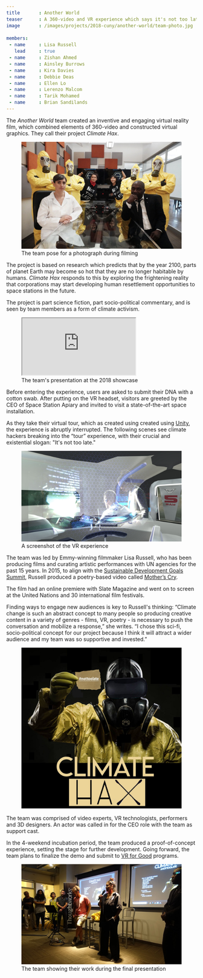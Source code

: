 ```yaml
---
title       : Another World
teaser      : A 360-video and VR experience which says it's not too late
image       : /images/projects/2018-cuny/another-world/team-photo.jpg

members:
 - name     : Lisa Russell
   lead     : true
 - name     : Zishan Ahmed
 - name     : Ainsley Burrows
 - name     : Kira Davies
 - name     : Debbie Deas
 - name     : Ellen Lo
 - name     : Lerenzo Malcom
 - name     : Tarik Mohamed
 - name     : Brian Sandilands
---
```

The _Another World_ team created an inventive and engaging virtual reality film, which combined elements of 360-video and constructed virtual graphics. They call their project _Climate Hax_.

<figure>
	<img src="/images/projects/2018-cuny/another-world/team-photo.jpg" alt="The team pose for a photograph during filming" />
	<figcaption>The team pose for a photograph during filming</figcaption>
</figure>

The project is based on research which predicts that by the year 2100, parts of planet Earth may become so hot that they are no longer habitable by humans. _Climate Hax_ responds to this by exploring the frightening reality that corporations may start developing human resettlement opportunities to space stations in the future.

The project is part science fiction, part socio-political commentary, and is seen by team members as a form of climate activism.

<figure class="video ratio-55 with-caption">
	<iframe src="https://www.youtube.com/embed/UEtBjHNiFI8" allowfullscreen></iframe>
	<figcaption>The team's presentation at the 2018 showcase</figcaption>
</figure>

Before entering the experience, users are asked to submit their DNA with a cotton swab. After putting on the VR headset, visitors are greeted by the CEO of Space Station Apiary and invited to visit a state-of-the-art space installation.

As they take their virtual tour, which as created using created using [Unity](https://unity3d.com/), the experience is abruptly interrupted. The following scenes see climate hackers breaking into the “tour” experience, with their crucial and existential slogan: "It's not too late."

<figure>
	<img src="/images/projects/2018-cuny/another-world/screenshot.jpg" alt="A screenshot of the VR experience" />
	<figcaption>A screenshot of the VR experience</figcaption>
</figure>

The team was led by Emmy-winning filmmaker Lisa Russell, who has been producing films and curating artistic performances with UN agencies for the past 15 years. In 2015, to align with the [Sustainable Development Goals Summit](https://www.unfpa.org/events/united-nations-sustainable-development-summit-2015), Russell produced a poetry-based video called [Mother’s Cry](https://youtu.be/jAdCOkM2L68).

The film had an online premiere with Slate Magazine and went on to screen at the United Nations and 30 international film festivals.

Finding ways to engage new audiences is key to Russell's thinking: “Climate change is such an abstract concept to many people so producing creative content in a variety of genres - films, VR, poetry - is necessary to push the conversation and mobilize a response,” she writes. “I chose this sci-fi, socio-political concept for our project because I think it will attract a wider audience and my team was so supportive and invested.”

<figure>
	<img src="/images/projects/2018-cuny/another-world/climate-hax.jpg" alt="Climate Hax" />
</figure>

The team was comprised of video experts, VR technologists, performers and 3D designers. An actor was called in for the CEO role with the team as support cast.

In the 4-weekend incubation period, the team produced a proof-of-concept experience, setting the stage for further development. Going forward, the team plans to finalize the demo and submit to [VR for Good](https://www.oculus.com/vr-for-good/) programs.

<figure>
	<img src="/images/projects/2018-cuny/another-world/presentation.jpg" alt="The team shows their work during the final presentations" />
	<figcaption>The team showing their work during the final presentation</figcaption>
</figure>


